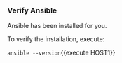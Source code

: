 
### Verify Ansible

Ansible has been installed for you.

To verify the installation, execute:

`ansible --version`{{execute HOST1}}
